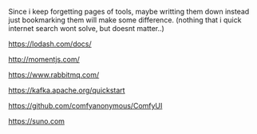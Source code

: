 Since i keep forgetting pages of tools, maybe writting them down instead
just bookmarking them will make some difference.
(nothing that i quick internet search wont solve, but doesnt matter..)

https://lodash.com/docs/

http://momentjs.com/

https://www.rabbitmq.com/

https://kafka.apache.org/quickstart

https://github.com/comfyanonymous/ComfyUI

https://suno.com
